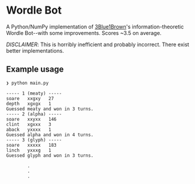 # Wordle Bot

A Python/NumPy implementation of
[3Blue1Brown](https://www.youtube.com/watch?v=v68zYyaEmEA)'s
information-theoretic Wordle Bot--with some improvements. Scores ~3.5 on
average.

_DISCLAIMER_: This is horribly inefficient and probably incorrect. There exist
better implementations.

## Example usage

```fish
❯ python main.py

----- 1 (meaty) -----
soare   xxgxy   27
depth   xgxgx   1
Guessed meaty and won in 3 turns.
----- 2 (alpha) -----
soare   xxyxx   146
clint   xgxxx   3
aback   yxxxx   1
Guessed alpha and won in 4 turns.
----- 3 (glyph) -----
soare   xxxxx   183
linch   yxxxg   1
Guessed glyph and won in 3 turns.

        .
        .
        .

```
